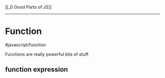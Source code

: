 [[_0 Good Parts of JS]]


---
# Function
#javascript/function

Functions are really powerful bits of stuff.

## function expression
```javascript
```















